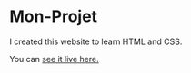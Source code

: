 # Mon-Projet

I created this website to learn HTML and CSS. 

You can [see it live here.](https://monprojet.netlify.app/)
